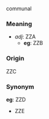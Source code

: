 communal
### Meaning
+ _adj_: ZZA
	+ __eg__: ZZB

### Origin

ZZC

### Synonym

__eg__: ZZD

+ ZZE


